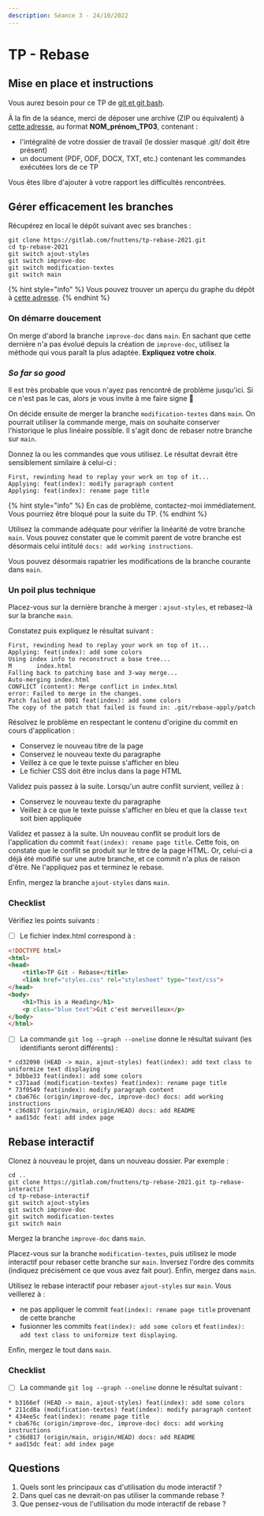 ```yaml
---
description: Séance 3 - 24/10/2022
---
```


# TP - Rebase

## Mise en place et instructions

Vous aurez besoin pour ce TP de [git et git bash](https://gitforwindows.org/).

À la fin de la séance, merci de déposer une archive (ZIP ou équivalent) à [cette adresse](https://cnam-my.sharepoint.com/:f:/g/personal/florent\_nuttens\_lecnam\_net/ElPlZRTMS-5JsXaMHu5hUZYBdlqyAsbFoBd2YaX\_AtCoyA?e=OhINAi), au format **NOM\_prénom\_TP03**, contenant :

* l'intégralité de votre dossier de travail (le dossier masqué .git/ doit être présent)
* un document (PDF, ODF, DOCX, TXT, etc.) contenant les commandes exécutées lors de ce TP

Vous êtes libre d'ajouter à votre rapport les difficultés rencontrées.

## Gérer efficacement les branches

Récupérez en local le dépôt suivant avec ses branches :

```
git clone https://gitlab.com/fnuttens/tp-rebase-2021.git
cd tp-rebase-2021
git switch ajout-styles
git switch improve-doc
git switch modification-textes
git switch main
```

{% hint style="info" %}
Vous pouvez trouver un aperçu du graphe du dépôt à [cette adresse](https://gitlab.com/fnuttens/tp-rebase-2021/-/network/main).
{% endhint %}

### On démarre doucement

On merge d'abord la branche `improve-doc` dans `main`. En sachant que cette dernière n'a pas évolué depuis la création de `improve-doc`, utilisez la méthode qui vous paraît la plus adaptée. **Expliquez votre choix**.

### _So far so good_

Il est très probable que vous n'ayez pas rencontré de problème jusqu'ici. Si ce n'est pas le cas, alors je vous invite à me faire signe 🙂

On décide ensuite de merger la branche `modification-textes` dans `main`. On pourrait utiliser la commande merge, mais on souhaite conserver l'historique le plus linéaire possible. Il s'agit donc de rebaser notre branche sur `main`.

Donnez la ou les commandes que vous utilisez. Le résultat devrait être sensiblement similaire à celui-ci :

```
First, rewinding head to replay your work on top of it...
Applying: feat(index): modify paragraph content
Applying: feat(index): rename page title
```

{% hint style="info" %}
En cas de problème, contactez-moi immédiatement. Vous pourriez être bloqué pour la suite du TP.
{% endhint %}

Utilisez la commande adéquate pour vérifier la linéarité de votre branche `main`. Vous pouvez constater que le commit parent de votre branche est désormais celui intitulé `docs: add working instructions`.

Vous pouvez désormais rapatrier les modifications de la branche courante dans `main`.

### Un poil plus technique

Placez-vous sur la dernière branche à merger : `ajout-styles`, et rebasez-là sur la branche `main`.

Constatez puis expliquez le résultat suivant :

```
First, rewinding head to replay your work on top of it...
Applying: feat(index): add some colors
Using index info to reconstruct a base tree...
M       index.html
Falling back to patching base and 3-way merge...
Auto-merging index.html
CONFLICT (content): Merge conflict in index.html
error: Failed to merge in the changes.
Patch failed at 0001 feat(index): add some colors
The copy of the patch that failed is found in: .git/rebase-apply/patch
```

Résolvez le problème en respectant le contenu d'origine du commit en cours d'application :

* Conservez le nouveau titre de la page
* Conservez le nouveau texte du paragraphe
* Veillez à ce que le texte puisse s'afficher en bleu
* Le fichier CSS doit être inclus dans la page HTML

Validez puis passez à la suite. Lorsqu'un autre conflit survient, veillez à :

* Conservez le nouveau texte du paragraphe
* Veillez à ce que le texte puisse s'afficher en bleu et que la classe `text` soit bien appliquée

Validez et passez à la suite. Un nouveau conflit se produit lors de l'application du commit `feat(index): rename page title`. Cette fois, on constate que le conflit se produit sur le titre de la page HTML. Or, celui-ci a déjà été modifié sur une autre branche, et ce commit n'a plus de raison d'être. Ne l'appliquez pas et terminez le rebase.

Enfin, mergez la branche `ajout-styles` dans `main`.

### Checklist

Vérifiez les points suivants :

* [ ] Le fichier index.html correspond à :

```html
<!DOCTYPE html>
<html>
<head>
    <title>TP Git - Rebase</title>
    <link href="styles.css" rel="stylesheet" type="text/css">
</head>
<body>
    <h1>This is a Heading</h1>
    <p class="blue text">Git c'est merveilleux</p>
</body>
</html>
```

* [ ] La commande `git log --graph --oneline` donne le résultat suivant (les identifiants seront différents) :

```
* cd32090 (HEAD -> main, ajout-styles) feat(index): add text class to uniformize text displaying
* 3dbbe33 feat(index): add some colors
* c371aad (modification-textes) feat(index): rename page title
* 73f0549 feat(index): modify paragraph content
* cba676c (origin/improve-doc, improve-doc) docs: add working instructions
* c36d817 (origin/main, origin/HEAD) docs: add README
* aad15dc feat: add index page
```

## Rebase interactif

Clonez à nouveau le projet, dans un nouveau dossier. Par exemple :

```
cd ..
git clone https://gitlab.com/fnuttens/tp-rebase-2021.git tp-rebase-interactif
cd tp-rebase-interactif
git switch ajout-styles
git switch improve-doc
git switch modification-textes
git switch main
```

Mergez la branche `improve-doc` dans `main`.

Placez-vous sur la branche `modification-textes`, puis utilisez le mode interactif pour rebaser cette branche sur `main`. Inversez l'ordre des commits (indiquez précisément ce que vous avez fait pour). Enfin, mergez dans `main`.

Utilisez le rebase interactif pour rebaser `ajout-styles` sur `main`. Vous veillerez à :

* ne pas appliquer le commit `feat(index): rename page title` provenant de cette branche
* fusionner les commits `feat(index): add some colors` et `feat(index): add text class to uniformize text displaying`.

Enfin, mergez le tout dans `main`.

### Checklist

* [ ] La commande `git log --graph --oneline` donne le résultat suivant :

```
* b3166ef (HEAD -> main, ajout-styles) feat(index): add some colors
* 211cd8a (modification-textes) feat(index): modify paragraph content
* 434ee5c feat(index): rename page title
* cba676c (origin/improve-doc, improve-doc) docs: add working instructions
* c36d817 (origin/main, origin/HEAD) docs: add README
* aad15dc feat: add index page
```

## Questions

1. Quels sont les principaux cas d'utilisation du mode interactif ?
2. Dans quel cas ne devrait-on pas utiliser la commande rebase ?
3. Que pensez-vous de l'utilisation du mode interactif de rebase ?
